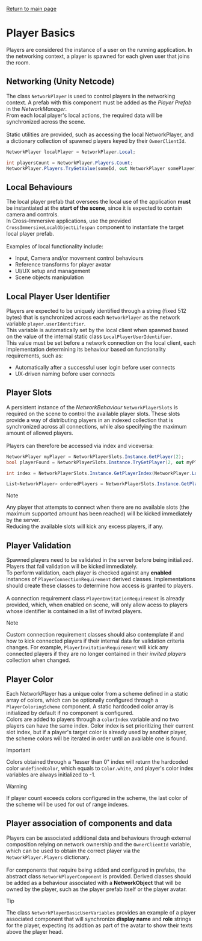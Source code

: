 [Return to main page](../)

# Player Basics
Players are considered the instance of a user on the running application. In the networking context, a player is spawned for each given user that joins the room.

## Networking (Unity Netcode)
The class `NetworkPlayer` is used to control players in the networking context. A prefab with this component must be added as the *Player Prefab* in the *NetworkManager*.\
From each local player's local actions, the required data will be synchronized across the scene.\
\
Static utilities are provided, such as accessing the local NetworkPlayer, and a dictionary collection of spawned players keyed by their `OwnerClientId`.
```C#
NetworkPlayer localPlayer = NetworkPlayer.Local;

int playersCount = NetworkPlayer.Players.Count;
NetworkPlayer.Players.TryGetValue(someId, out NetworkPlayer somePlayer);
```

## Local Behaviours
The local player prefab that oversees the local use of the application **must** be instantiated at the **start of the scene**, since it is expected to contain camera and controls.\
In Cross-Immersive applications, use the provided `CrossImmersiveLocalObjectLifespan` component to instantiate the target local player prefab.\
\
Examples of local functionality include:
- Input, Camera and/or movement control behaviours
- Reference transforms for player avatar
- UI/UX setup and management
- Scene objects manipulation

## Local Player User Identifier
Players are expected to be uniquely identified through a string (fixed 512 bytes) that is synchronized across each `NetworkPlayer` as the network variable `player.userIdentifier`.\
This variable is automatically set by the local client when spawned based on the value of the internal static class `LocalPlayerUserIdentifier`.\
This value must be set before a network connection on the local client, each implementation determining its behaviour based on functionality requirements, such as:
- Automatically after a successful user login before user connects
- UX-driven naming before user connects

## Player Slots
A persistent instance of the *NetworkBehaviour* `NetworkPlayerSlots` is required on the scene to control the available player slots.
These slots provide a way of distributing players in an indexed collection that is synchronized across all connections, while also specifying the maximum amount of allowed players.\
\
Players can therefore be accessed via index and viceversa:
```C#
NetworkPlayer myPlayer = NetworkPlayerSlots.Instance.GetPlayer(2);
bool playerFound = NetworkPlayerSlots.Instance.TryGetPlayer(2, out myPlayer);

int index = NetworkPlayerSlots.Instance.GetPlayerIndex(NetworkPlayer.Local); // Returns -1 if not found

List<NetworkPlayer> orderedPlayers = NetworkPlayerSlots.Instance.GetPlayers(); // Empty slots are null
```
> [!NOTE]
> Any player that attempts to connect when there are no available slots (the maximum supported amount has been reached) will be kicked immediately by the server.\
> Reducing the available slots will kick any excess players, if any. 

## Player Validation
Spawned players need to be validated in the server before being initialized. Players that fail validation will be kicked immediately.\
To perform validation, each player is checked against any **enabled** instances of `PlayerConnectionRequirement` derived classes. Implementations should create these classes to determine how access is granted to players.\
\
A connection requirement class `PlayerInvitationRequirement` is already provided, which, when enabled on scene, will only allow acess to players whose identifier is contained in a list of invited players.
> [!NOTE]
> Custom connection requirement classes should also contemplate if and how to kick connected players if their internal data for validation criteria changes.
> For example, `PlayerInvitationRequirement` will kick any connected players if they are no longer contained in their *invited players* collection when changed.

## Player Color
Each NetworkPlayer has a unique color from a scheme defined in a static array of colors, which can be optionally configured through a `PlayerColoringScheme` component. A static hardcoded color array is initialized by default if no component is configured.\
Colors are added to players through a `colorIndex` variable and no two players can have the same index. Color index is set prioritizing their current slot index, but if a player's target color is already used by another player, the scheme colors will be iterated in order until an available one is found.
> [!IMPORTANT]
> Colors obtained through a "lesser than 0" index will return the hardcoded color `undefinedColor`, which equals to `Color.white`, and player's color index variables are always initialized to -1.

> [!WARNING]
> If player count exceeds colors configured in the scheme, the last color of the scheme will be used for out of range indexes. 

## Player association of components and data
Players can be associated additional data and behaviours through external composition relying on network ownership and the `OwnerClientId` variable, which can be used to obtain the correct player via the `NetworkPlayer.Players` dictionary.\
\
For components that require being added and configured in prefabs, the abstract class `NetworkPlayerComponent` is provided. Derived classes should be added as a behaviour associated with a **NetworkObject** that will be owned by the player, such as the player prefab itself or the player avatar.
> [!TIP]
> The class `NetworkPlayerBasicUserVariables` provides an example of a player associated component that will synchronize **display name** and **role** strings for the player, expecting its addtion as part of the avatar to show their texts above the player head.
